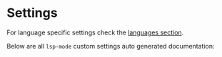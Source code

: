 Settings
========

For language specific settings check the [languages section](../languages).

Below are all `lsp-mode` custom settings auto generated documentation:

